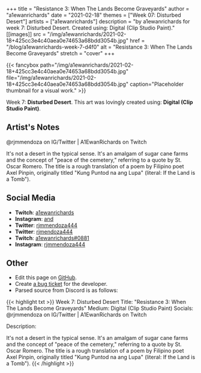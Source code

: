 +++
title =       "Resistance 3: When The Lands Become Graveyards"
author =      "a1ewanrichards"
date =        "2021-02-18"
themes =      ["Week 07: Disturbed Desert"]
artists =     ["a1ewanrichards"]
description = "by a1ewanrichards for week 7: Disturbed Desert. Created using: Digital (Clip Studio Paint)."
[[images]]
              src = "/img/a1ewanrichards/2021-02-18+425cc3e4c40aea0e74653a68bdd3054b.jpg"
              href = "/blog/a1ewanrichards-week-7-d4f0"
              alt = "Resistance 3: When The Lands Become Graveyards"
              stretch = "cover"
+++


{{< fancybox path="/img/a1ewanrichards/2021-02-18+425cc3e4c40aea0e74653a68bdd3054b.jpg" file="/img/a1ewanrichards/2021-02-18+425cc3e4c40aea0e74653a68bdd3054b.jpg" caption="Placeholder thumbnail for a visual work." >}}


Week 7: **Disturbed Desert**. This art was lovingly created using: **Digital (Clip Studio Paint)**.

## Artist's Notes

@rjmmendoza on IG/Twitter | A1EwanRichards on Twitch



It's not a desert in the typical sense. It's an amalgam of sugar cane farms and the concept of "peace of the cemetery," referring to a quote by St. Oscar Romero. The title is a rough translation of a poem by Filipino poet Axel Pinpin, originally titled "Kung Puntod na ang Lupa" (literal: If the Land is a Tomb").

## Social Media

- **Twitch**: <a href='https://twitch.tv/a1ewanrichards' target='_blank'>a1ewanrichards</a>
- **Instagram**: <a href='https://instagram.com/and' target='_blank'>and</a>
- **Twitter**: <a href='https://twitter.com/rjmmendoza444' target='_blank'>rjmmendoza444</a>
- **Twitter**: <a href='https://twitter.com/rjmendoza444' target='_blank'>rjmendoza444</a>
- **Twitch**: <a href='https://twitch.tv/a1ewanrichards#0881' target='_blank'>a1ewanrichards#0881</a>
- **Instagram**: <a href='https://instagram.com/rjmmendoza444' target='_blank'>rjmmendoza444</a>


## Other

- Edit this page on [GitHub](https://github.com/teaminkling/web-refresh/edit/main/content/blog/a1ewanrichards-week-7-d4f0.md).
- Create [a bug ticket](https://github.com/teaminkling/web-refresh/issues/new?assignees=&labels=bug&template=problem-report.md&title=) for the developer.
- Parsed source from Discord is as follows:

{{< highlight txt >}}
Week 7: Disturbed Desert
Title: "Resistance 3: When The Lands Become Graveyards"
Medium: Digital (Clip Studio Paint)
Socials: @rjmmendoza on IG/Twitter | A1EwanRichards on Twitch

Description: 

It's not a desert in the typical sense. It's an amalgam of sugar cane farms and the concept of "peace of the cemetery," referring to a quote by St. Oscar Romero. The title is a rough translation of a poem by Filipino poet Axel Pinpin, originally titled "Kung Puntod na ang Lupa" (literal: If the Land is a Tomb").
{{< /highlight >}}